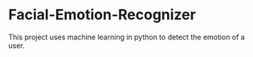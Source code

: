 # Facial-Emotion-Recognizer
This project uses machine learning in python to detect the emotion of a user.
